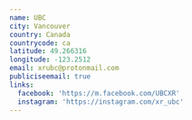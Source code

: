 ```yaml
---
name: UBC
city: Vancouver
country: Canada
countrycode: ca
latitude: 49.266316
longitude: -123.2512
email: xrubc@protonmail.com
publiciseemail: true
links:
  facebook: 'https://m.facebook.com/UBCXR'
  instagram: 'https://instagram.com/xr_ubc'
---
```


